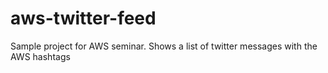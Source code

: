 aws-twitter-feed
================

Sample project for AWS seminar. Shows a list of twitter messages with the AWS hashtags 